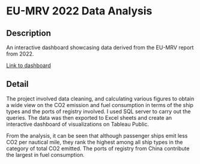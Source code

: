 # EU-MRV 2022 Data Analysis

## Description
An interactive dashboard showcasing data derived from the EU-MRV report from 2022.

[Link to dashboard](https://public.tableau.com/app/profile/yugesh1554/viz/EUMRV2022/Dashboard1?publish=yes)

## Detail
​The project involved data cleaning, and calculating various figures to obtain a wide view on the CO2 emission and fuel consumption in terms of the ship types and the ports of registry involved.
I used SQL server to carry out the queries. The data was then exported to Excel sheets and create an interactive dashboard of visualizations on Tableau Public.

From the analysis, it can be seen that although passenger ships emit less CO2 per nautical mile, they rank the highest among all ship types in the category of total CO2 emitted. The ports of registry from China contribute the largest in fuel consumption.
